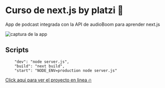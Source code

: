 # Curso de next.js by platzi 🚀

App de podcast integrada con la API de audioBoom para aprender next.js 


![captura de la app](./.readme-statics/podcast.png=250x)


## Scripts

```
    "dev": "node server.js",
    "build": "next build",
    "start": "NODE_ENV=production node server.js"
````


[Click aqui para ver el proyecto en linea 🔥](https://podcast.lfotecam.now.sh/)
